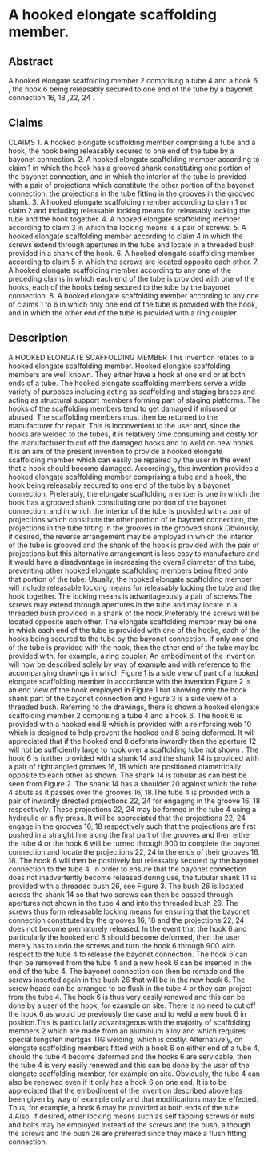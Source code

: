 # A hooked elongate scaffolding member.

## Abstract
A hooked elongate scaffolding member 2 comprising a tube 4 and a hook 6 , the hook 6 being releasably secured to one end of the tube by a bayonet connection 16, 18 ,22, 24 .

## Claims
CLAIMS 1. A hooked elongate scaffolding member comprising a tube and a hook, the hook being releasably secured to one end of the tube by a bayonet connection. 2. A hooked elongate scaffolding member according to claim 1 in which the hook has a grooved shank constituting one portion of the bayonet connection, and in which the interior of the tube is provided with a pair of projections which constitute the other portion of the bayonet connection, the projections in the tube fitting in the grooves in the grooved shank. 3. A hooked elongate scaffolding member according to claim 1 or claim 2 and including releasable locking means for releasably locking the tube and the hook together. 4. A hooked elongate scaffolding member according to claim 3 in which the locking means is a pair of screws. 5. A hooked elongate scaffolding member according to claim 4 in which the screws extend through apertures in the tube and locate in a threaded bush provided in a shank of the hook. 6. A hooked elongate scaffolding member according to claim 5 in which the screws are located opposite each other. 7. A hooked elongate scaffolding member according to any one of the preceding claims in which each end of the tube is provided with one of the hooks, each of the hooks being secured to the tube by the bayonet connection. 8. A hooked elongate scaffolding member according to any one of claims 1 to 6 in which only one end of the tube is provided with the hook, and in which the other end of the tube is provided with a ring coupler.

## Description
A HOOKED ELONGATE SCAFFOLDING MEMBER This invention relates to a hooked elongate scaffolding member. Hooked elongate scaffolding members are well known. They either have a hook at one end or at both ends of a tube. The hooked elongate scaffolding members serve a wide variety of purposes including acting as scaffolding and staging braces and acting as structural support members forming part of staging platforms. The hooks of the scaffolding members tend to get damaged if misused or abused. The scaffolding members must then be returned to the manufacturer for repair. This is inconvenient to the user and, since the hooks are welded to the tubes, it is relatively time consuming and costly for the manufacturer to cut off the damaged hooks and to weld on new hooks. It is an aim of the present invention to provide a hooked elongate scaffolding member which can easily be repaired by the user in the event that a hook should become damaged. Accordingly, this invention provides a hooked elongate scaffolding member comprising a tube and a hook, the hook being releasably secured to one end of the tube by a bayonet connection. Preferably, the elongate scaffolding member is one in which the hook has a grooved shank constituting one portion of the bayonet connection, and in which the interior of the tube is provided with a pair of projections which constitute the other portion of te bayonet connection, the projections in the tube fitting in the grooves in the grooved shank.Obviously, if desired, the reverse arrangement may be employed in which the interior of the tube is grooved and the shank of the hook is provided with the pair of projections but this alternative arrangement is less easy to manufacture and it would have a disadvantage in increasing the overall diameter of the tube, preventing other hooked elongate scaffolding members being fitted onto that portion of the tube. Usually, the hooked elongate scaffolding member will include releasable locking means for releasably locking the tube and the hook together. The locking means is advantageously a pair of screws.The screws may extend through apertures in the tube and may locate in a threaded bush provided in a shank of the hook.Preferably the screws will be located opposite each other. The elongate scaffolding member may be one in which each end of the tube is provided with one of the hooks, each of the hooks being secured to the tube by the bayonet connection. If only one end of the tube is provided with the hook, then the other end of the tube may be provided with, for example, a ring coupler. An embodiment of the invention will now be described solely by way of example and with reference to the accompanying drawings in which Figure 1 is a side view of part of a hooked elongate scaffolding member in accordance with the invention Figure 2 is an end view of the hook employed in Figure 1 but showing only the hook shank part of the bayonet connection and Figure 3 is a side view of a threaded bush. Referring to the drawings, there is shown a hooked elongate scaffolding member 2 comprising a tube 4 and a hook 6. The hook 6 is provided with a hooked end 8 which is provided with a reinforcing web 10 which is designed to help prevent the hooked end 8 being deformed. It will appreciated that if the hooked end 8 deforms inwardly then the aperture 12 will not be sufficiently large to hook over a scaffolding tube not shown . The hook 6 is further provided with a shank 14 and the shank 14 is provided with a pair of right angled grooves 16, 18 which are positioned diametrically opposite to each other as shown. The shank 14 is tubular as can best be seen from Figure 2. The shank 14 has a shoulder 20 against which the tube 4 abuts as it passes over the grooves 16, 18.The tube 4 is provided with a pair of inwardly directed projections 22, 24 for engaging in the groove 16, 18 respectively. These projections 22, 24 may be formed in the tube 4 using a hydraulic or a fly press. It will be appreciated that the projections 22, 24 engage in the grooves 16, 18 respectively such that the projections are first pushed in a straight line along the first part of the grooves and then either the tube 4 or the hook 6 will be turned through 900 to complete the bayonet connection and locate the projections 22, 24 in the ends of their grooves 16, 18. The hook 6 will then be positively but releasably secured by the bayonet connection to the tube 4. In order to ensure that the bayonet connection does not inadvertently become released during use, the tubular shank 14 is provided with a threaded bush 26, see Figure 3. The bush 26 is located across the shank 14 so that two screws can then be passed through apertures not shown in the tube 4 and into the threaded bush 26. The screws thus form releasable locking means for ensuring that the bayonet connection constituted by the grooves 16, 18 and the projections 22, 24 does not become prematurely released. In the event that the hook 6 and particularly the hooked end 8 should become deformed, then the user merely has to undo the screws and turn the hook 6 through 900 with respect to the tube 4 to release the bayonet connection. The hook 6 can then be removed from the tube 4 and a new hook 6 can be inserted in the end of the tube 4. The bayonet connection can then be remade and the screws inserted again in the bush 26 that will be in the new hook 6. The screw heads can be arranged to be flush in the tube 4 or they can project from the tube 4. The hook 6 is thus very easily renewed and this can be done by a user of the hook, for example on site. There is no need to cut off the hook 6 as would be previously the case and to weld a new hook 6 in position.This is particularly advantageous with the majority of scaffolding members 2 which are made from an aluminium alloy and which requires special tungsten inertgas TIG welding, which is costly. Alternatively, on elongate scaffolding members fitted with a hook 6 on either end of a tube 4, should the tube 4 become deformed and the hooks 6 are servicable, then the tube 4 is very easily renewed and this can be done by the user of the elongate scaffolding member, for example on site. Obviously, the tube 4 can also be renewed even if it only has a hook 6 on one end. It is to be appreciated that the embodiment of the invention described above has been given by way of example only and that modifications may be effected. Thus, for example, a hook 6 may be provided at both ends of the tube 4.Also, if desired, other locking means such as self tapping screws or nuts and bolts may be employed instead of the screws and the bush, although the screws and the bush 26 are preferred since they make a flush fitting connection.